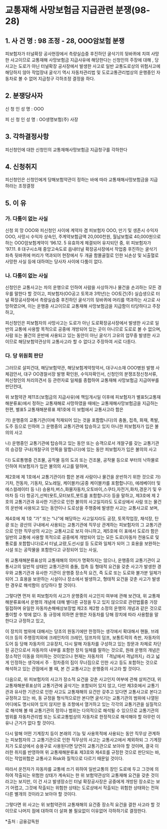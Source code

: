 # 교통재해 사망보험금 지급관련 분쟁(98-28)

## 1. 사 건 명 : 98 조정 - 28, OOO암보험 분쟁

피보험자가 터널확장 공사현장에서 측량실습중 후진하던 굴삭기의 뒷바퀴에 치여 사망한 사고이므로 교통재해 사망보험금 지급사유에 해당한다는 신청인의 주장에 대해 , 당 사고는 도로가 아닌 터널확장 공사장에서 발생한 사고로 일반 교통도로상의 위험사고에 해당하지 않아 작업장내 굴삭기 역시 자동차관리법 및 도로교통관리법상의 운행중인 자동차로 볼 수 없어 지급청구 각하조정 결정을 하다.

## 2. 분쟁당사자
신  청  인  성  명 : OOO

피  신  청  인  성  명 : OO생명보험(주) 사장

## 3. 각하결정사항

피신청인에 대한 신청인의 교통재해사망보험금 지급청구를 각하한다

## 4. 신청취지

피신청인은 신청인에게 당해보험약관이 정하는 바에 따라 교통재해사망보험금을 지급하라는 조정결정

## 5. 이    유

### 가. 다툼이 없는 사실

신청 외 망 OOO와 피신청인 사이에 계약자 겸 피보험자 OOO, 만기 및 생존시 수익자 OOO, 사망시 수익자 상속인, 주계약보험금액 20,000천원, 월납보험료 40,000원으로 하는 OOO암보험계약이 ‘96.12. 5 유효하게 체결되어 유지되던 중, 위 피보험자가 ’97.11. 8 대구시소재 중앙고속도로 읍내터널 확장공사장에서 작업중 후진하는 굴삭기 좌측 뒷바퀴에 머리가 역과되어 현장에서 두 개골 함몰골절로 인한 뇌손상 및 뇌출혈로 사망한 사실 등에 대하여는 당사자 사이에 다툼이 없다.
                               
### 나. 다툼이 없는 사실

신청인은 교통사고는 차의 운행으로 인하여 사람을 사상하거나 물건을 손괴하는 모든 경우를 말한다 할 것이고, 피보험자(OO공고 토목과 3학년)는 OO토건(주) 실습생으로 터널 확장공사장에서 측량실습중 후진하던 굴삭기의 뒷바퀴에 머리를 역과하는 사고로 사망하였으며, 이는 운행중 사고이므로 교통재해 사망보험금을 지급함이 타당하다고 주장하고,

피신청인은 피보험자의 사망사고는 도로가 아닌 도로확장공사장에서 발생한 사고로 일반의 교통에 사용할 목적으로 공중에 개방되어 있는 곳이 아니므로 도로로 볼 수 없으며, 사람 또는 물건의 운반에 사용되고 있는 동안이 아닌 굴삭기 고유의 업무중 발생한 사고이므로 해당보험약관상의 교통사고라 할 수 없다고  주장하여 서로 다툰다.


### 다. 당 위원회 판단 

그러므로 살피건대, 해당보험약관, 해당보험계약청약서, 대구시소재 OOO병원 발행 사체검안서, 대구 OO경찰서장 발행 확인원, 수익자확인서, 신청인의 분쟁조정신청서류, 피신청인의 처리의견서 등 관련자료 일체를 종합하여 교통재해 사망보험금 지급여부를 판단컨대,

위 보험약관 제11조(보험금의 지급사유)에 책임개시일 이후에 피보험자가 별표5(교통재해분류표)에서 정하는 교통재해로 사망하였을 때에는 교통재해사망보험금을 지급하는 한편, 별표5 교통재해분류표 제1호에 이 보험에서 교통사고라 함은

   가) 운행중의 교통기관(이에 적재되어 있는 것을 포함합니다)의 충돌, 접촉, 화재, 폭발, 도주 등으로 인하여 그 운행중의 교통기관에 탑승하고 있지 아니한 피보험자가 입은 불의의 사고

   나) 운행중인 교통기관에 탑승하고 있는 동안 또는 승객으로서 개찰구를 갖는 교통기관의 승강장 구내(개찰구의 안쪽을 말합니다)에 있는 동안 피보험자가 입은 불의의 사고 

   다) 도로통행중 건조물, 공작물 등의 도괴 또는 건조물, 공작물 등으로 부터의 낙하물로 인하여 피보험자가 입은 불의의 사고를 말하며,

   제2호에 제 1호에서 교통기관이라 함은 본래 사람이나 물건을 운반하기 위한 것으로  가) 기차, 전동차, 기동차, 모노레일, 케이블카(공중 케이블카를 포함합니다), 에레베이터 및 에스컬레이터 등  나) 승용차,버스,화물자동차,오토바이,스쿠타,자전거,화차,경운기 및 우마차 등 다) 항공기,선박(욧트,모터보트,봇트를 포함합니다) 등을 말하고, 제3호에 제 2호의 교통기관과 유사한 기관으로 인한 불의의 사고일지라도 도로상에서 사람 또는 물건의 운반에 사용되고 있는 동안이나 도로상을 주행중에 발생한 사고는 교통사고로 보며,

   제4호에 제 1호 “가” 또는 “나”에 해당하는 사고일지라도 공장, 토목작업장, 채석장, 탄광 또는 광산의 구내에서 사용되는 교통기관에 직무상 관계하는 피보험자의 그 교통기관으로 인한 직무상의 사고는 교통사고로 보지 아니하고,  제5호에 이 표에서 도로라 함은 일반의 교통에 사용할 목적으로 공중에게 개방되어 있는 모든 도로(자동차 전용도로 및 통로를 포함합니다)로서 터널,교량,도선시설 등 도로와 일체가 되어 그 효용을 보완하는 시설 또는 공작물을 포함한다고 규정되어 있는 사실,

   위 교통재해분류표상의 교통재해의 의미가 명확하지는 않으나, 운행중의 교통기관이 교통사고의 일반적 상태인 교통기관의 충돌, 접촉 등 형태적 요건을 갖춘 사고가 발생한 경우와  교통기관과 유사한 기관이 운행중 장소적 요건, 즉 도로 또는 도로와 불가분 일체가 되어 그 효용을 보완하는 시설이나 장소에서 발생하고, 형태적 요건을 갖춘 사고가 발생한 경우로 해석함이 상당하다 할 것이다.

   그렇다면 먼저 위 피보험자의 사고가 운행중의 사고인지 여부에 관해 보건대, 위 교통재해분류표에서 운행의 개념에 대해 별다른 규정을 두고 있지 않으므로 관련법률중 가장 밀접하며 유일한 자동차손해배상보장법 제2조 제2항 소정의 운행의 개념과 같은 것으로 풀이할 수 밖에 없다. 동 규정에 의하면 운행은 자동차를 당해 장치에 따라 사용함을 말한다고 규정하고 있고,

   이 장치의 범위에 대해서는 당초의 원동기에만 한정하는 생각에서 확대해서 핸들, 브레이크 등의 주행장치외에 크레인차의 크레인, 덤프차의 덤프, 보통트럭의 측판, 자동차의 도어 등 당해 자동차의 고유장치, 다시 말해 자동차를 구성하고 있는 창문과 차체로 차단된 공간으로서 자동차의 내부를 포함한 장치 일체를 말하는 것으로, 원래 운행의 개념은 장소적인 이동을 의미하는 것이었으나 현재는 자동차의 「격납에서 격납까지」라고 넓게 인정하는 생각에서 주ㆍ정차중의 짐이 무너짐으로 인한 사고 등도 포함하는 것으로 해석하고 있는 관점에서 볼 때, 본 건 교통사고는 운행중의 사고라 할 것이다.

   다음으로, 위 피보험자의 사고가 장소적 요건을 갖춘 사고인지 여부에 관해 살피건대, 위 교통재해분류표상의 교통기관에 굴삭기는 포함되어 있지 않고, 다만 제3호에서 교통기관과 유사한 기관으로 인한 사고도 교통재해의 요건만 갖추고 있다면 교통사고로 본다고 규정하고 있는 바, 동 규정을 형식적으로만 본다면 굴삭기는 교통기관의 범위에 나열된 어디에도 명시되어 있지 않지만 동 조항에서 열거하고 있는 각각의 교통기관을 실질적으로 해석해 볼 때 교통기관의 정의나 범위는 다의적으로 해석될 수 있으므로 교통기관의 범위를 자동차관리법 또는 도로교통법상의 자동차로 한정적으로 해석해야 할 아무런 이유나 근거가 없다 할 것이다.

   다시 말해 어떤 기계장치 등이 본래의 기능 및 사용목적에 사용되는 동안 직무상 관계하는 피보험자의 그 교통기관으로 인한 직무상의 사고는 교통사고에서 제외하되 그 기계장치가 도로상에서 승용구로 사용된다면 당연히 교통기관으로 보아야 할 것이며, 결국 이러한 취지를 반영하여 위 교통재해분류표 제3호와 제4호를 규정한 것으로 판단되는 바, 이는 작업위험은 교통사고 Risk와 질적으로 다르기 때문일 것이다.

   따라서 운전자가 자동차를 교통에 쓰기 위하여 일반교통의 장인 도로에 두고 그것에 의하여 작출되는 위험한 상태가 계속되는 한 위 보험약관상의 교통재해 요건을 갖춘 것이라고는 보지만, 이 건 사고 발생장소인 터널 확장공사장은 공중에게 개방된 장소로는 보기 어렵고, 그것에 작출되는 위험한 상태는 도로상에서 작출되는 위험한 상태와는 전혀 다른 별개의 것이라고 보아야 할 것이다.

  그렇다면  위 사고는 위 보험약관의 교통재해의 요건중 장소적 요건을 결한 사고라 할 것이므로 나머지 점에 대하여 더 살펴 볼 필요없이 이유없어 각하하기로 결정한다.

*출처 : 금융감독원
